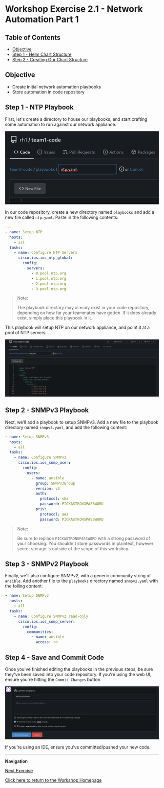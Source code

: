 # Workshop Exercise 2.1 - Network Automation Part 1

## Table of Contents

* [Objective](#objective)
* [Step 1 - Helm Chart Structure](#step-1---helm-chart-structure)
* [Step 2 - Creating Our Chart Structure](#step-2---creating-our-chart-structure)

## Objective

* Create initial network automation playbooks
* Store automation in code repository

## Step 1 - NTP Playbook
First, let's create a directory to house our playbooks, and start crafting some automation to run against our network appliance.

![Gitea Add Directory](../.images/gitea-adding-directory.png)

In our code repository, create a new directory named `playbooks` and add a new file called `ntp.yaml`. Paste in the following contents:
```yaml
---
- name: Setup NTP
  hosts:
    - all
  tasks:
    - name: Configure NTP Servers
      cisco.ios.ios_ntp_global:
        config:
          servers:
            - 0.pool.ntp.org
            - 1.pool.ntp.org
            - 2.pool.ntp.org
            - 3.pool.ntp.org
```

> Note:
>
> The playbook directory may already exist in your code repository, depending on how far your teammates have gotten. If it does already exist, simply place this playbook in it.

This playbook will setup NTP on our network appliance, and point it at a pool of NTP servers.

![Gitea NTP Playbook](../.images/gitea-ntp-playbook.png)

## Step 2 - SNMPv3 Playbook
Next, we'll add a playbook to setup SNMPv3. Add a new file to the playbook directory named `snmpv3.yaml`, and add the following content:

```yaml
- name: Setup SNMPv3
  hosts:
    - all
  tasks:
    - name: Configure SNMPv3
      cisco.ios.ios_snmp_user:
        config:
          users:
            - name: ansible
              group: SNMPv3Group
              version: v3
              auth:
                protocol: sha
                password: PICKASTRONGPASSWORD
              priv:
                protocol: aes
                password: PICKASTRONGPASSWORD
```

> Note:
>
> Be sure to replace `PICKASTRONGPASSWORD` with a strong password of your choosing. You shouldn't store passwords in plaintext, however secret storage is outside of the scope of this workshop.

## Step 3 - SNMPv2 Playbook
Finally, we'll also configure SNMPv2, with a generic community string of `ansible`. Add another file to the `playbooks` directory named `snmpv2.yaml` with the folling content:

```yaml
- name: Setup SNMPv2
  hosts:
    - all
  tasks:
    - name: Configure SNMPv2 read-only
      cisco.ios.ios_snmp_server:
        config:
          communities:
            - name: ansible
              access: ro
```

## Step 4 - Save and Commit Code
Once you've finished editing the playbooks in the previous steps, be sure they've been saved into your code repository. If you're using the web UI, ensure you're hitting the `Commit Changes` button.

![Gitea Commit Code](../.images/gitea-commit-changes.png)

If you're using an IDE, ensure you've committed/pushed your new code.


---
**Navigation**

[Next Exercise](../1.2-adding-vm-templates/)

[Click here to return to the Workshop Homepage](../../README.md)
